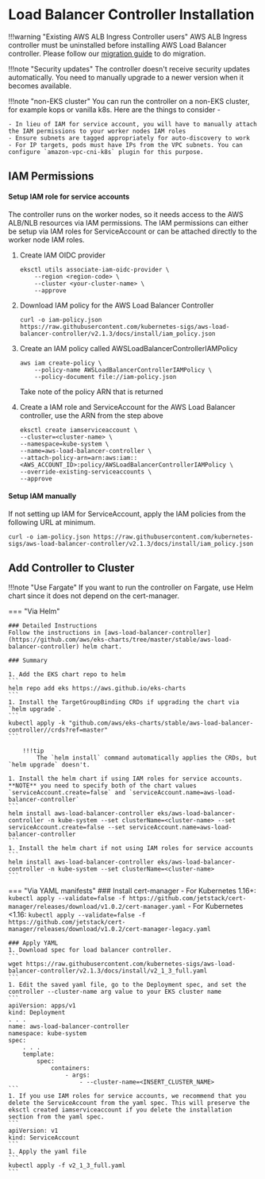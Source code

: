 # Load Balancer Controller Installation

!!!warning "Existing AWS ALB Ingress Controller users"
    AWS ALB Ingress controller must be uninstalled before installing AWS Load Balancer controller.
    Please follow our [migration guide](upgrade/migrate_v1_v2.md) to do migration.

!!!note "Security updates"
    The controller doesn't receive security updates automatically. You need to manually upgrade to a newer version when it becomes available.

!!!note "non-EKS cluster"
    You can run the controller on a non-EKS cluster, for example kops or vanilla k8s. Here are the things to consider -

    - In lieu of IAM for service account, you will have to manually attach the IAM permissions to your worker nodes IAM roles
    - Ensure subnets are tagged appropriately for auto-discovery to work
    - For IP targets, pods must have IPs from the VPC subnets. You can configure `amazon-vpc-cni-k8s` plugin for this purpose.

## IAM Permissions

#### Setup IAM role for service accounts
The controller runs on the worker nodes, so it needs access to the AWS ALB/NLB resources via IAM permissions. 
The IAM permissions can either be setup via IAM roles for ServiceAccount or can be attached directly to the worker node IAM roles.

1. Create IAM OIDC provider
    ```
    eksctl utils associate-iam-oidc-provider \
        --region <region-code> \
        --cluster <your-cluster-name> \
        --approve
    ```

1. Download IAM policy for the AWS Load Balancer Controller
    ```
    curl -o iam-policy.json https://raw.githubusercontent.com/kubernetes-sigs/aws-load-balancer-controller/v2.1.3/docs/install/iam_policy.json
    ```

1. Create an IAM policy called AWSLoadBalancerControllerIAMPolicy
    ```
    aws iam create-policy \
        --policy-name AWSLoadBalancerControllerIAMPolicy \
        --policy-document file://iam-policy.json
    ```
    Take note of the policy ARN that is returned

1. Create a IAM role and ServiceAccount for the AWS Load Balancer controller, use the ARN from the step above
    ```
    eksctl create iamserviceaccount \
    --cluster=<cluster-name> \
    --namespace=kube-system \
    --name=aws-load-balancer-controller \
    --attach-policy-arn=arn:aws:iam::<AWS_ACCOUNT_ID>:policy/AWSLoadBalancerControllerIAMPolicy \
    --override-existing-serviceaccounts \
    --approve
    ```
#### Setup IAM manually
If not setting up IAM for ServiceAccount, apply the IAM policies from the following URL at minimum.
```
curl -o iam-policy.json https://raw.githubusercontent.com/kubernetes-sigs/aws-load-balancer-controller/v2.1.3/docs/install/iam_policy.json
```
## Add Controller to Cluster

!!!note "Use Fargate"
    If you want to run the controller on Fargate, use Helm chart since it does not depend on the cert-manager.

=== "Via Helm" 

    ### Detailed Instructions 
    Follow the instructions in [aws-load-balancer-controller](https://github.com/aws/eks-charts/tree/master/stable/aws-load-balancer-controller) helm chart.

    ### Summary

    1. Add the EKS chart repo to helm
    ```
    helm repo add eks https://aws.github.io/eks-charts
    ```
    1. Install the TargetGroupBinding CRDs if upgrading the chart via `helm upgrade`.
    ```
    kubectl apply -k "github.com/aws/eks-charts/stable/aws-load-balancer-controller//crds?ref=master"
    ```

        !!!tip
            The `helm install` command automatically applies the CRDs, but `helm upgrade` doesn't.

    1. Install the helm chart if using IAM roles for service accounts. **NOTE** you need to specify both of the chart values `serviceAccount.create=false` and `serviceAccount.name=aws-load-balancer-controller`
    ```
    helm install aws-load-balancer-controller eks/aws-load-balancer-controller -n kube-system --set clusterName=<cluster-name> --set serviceAccount.create=false --set serviceAccount.name=aws-load-balancer-controller
    ```
    1. Install the helm chart if not using IAM roles for service accounts
    ```
    helm install aws-load-balancer-controller eks/aws-load-balancer-controller -n kube-system --set clusterName=<cluster-name>
    ```

    

=== "Via YAML manifests"
    ### Install cert-manager
    - For Kubernetes 1.16+: 
    ```
    kubectl apply --validate=false -f https://github.com/jetstack/cert-manager/releases/download/v1.0.2/cert-manager.yaml
    ```
    - For Kubernetes <1.16: 
    ```
    kubectl apply --validate=false -f https://github.com/jetstack/cert-manager/releases/download/v1.0.2/cert-manager-legacy.yaml
    ```
    
    ### Apply YAML
    1. Download spec for load balancer controller. 
    ```
    wget https://raw.githubusercontent.com/kubernetes-sigs/aws-load-balancer-controller/v2.1.3/docs/install/v2_1_3_full.yaml
    ```
    1. Edit the saved yaml file, go to the Deployment spec, and set the controller --cluster-name arg value to your EKS cluster name
    ```
    apiVersion: apps/v1
    kind: Deployment
    . . . 
    name: aws-load-balancer-controller
    namespace: kube-system
    spec:
        . . . 
        template:
            spec:
                containers:
                    - args:
                        - --cluster-name=<INSERT_CLUSTER_NAME>
    ```
    1. If you use IAM roles for service accounts, we recommend that you delete the ServiceAccount from the yaml spec. This will preserve the eksctl created iamserviceaccount if you delete the installation section from the yaml spec.
    ```
    apiVersion: v1
    kind: ServiceAccount
    ```
    1. Apply the yaml file 
    ```
    kubectl apply -f v2_1_3_full.yaml
    ```
    
    
